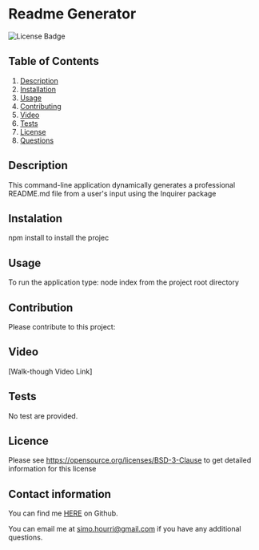 # Readme Generator
![License Badge](https://shields.io/badge/license-BSD-green)
## Table of Contents
1. [Description](#description)
2. [Installation](#installation)
3. [Usage](#usage)
4. [Contributing](#contributing)
5. [Video](#video)
6. [Tests](#tests)
7. [License](#license)
8. [Questions](#questions)

## Description
This command-line application dynamically generates a professional README.md file from a user's input using the Inquirer package
## Instalation
 npm install to install the projec
## Usage
To run the application type: node index from the project root directory

## Contribution
Please contribute to this project:
## Video
[Walk-though Video Link]
## Tests
No test are provided.
## Licence
Please see https://opensource.org/licenses/BSD-3-Clause to get detailed information for this license
## Contact information
You can find me [HERE](https://github.com/Prototype1309) on Github.

You can email me at simo.hourri@gmail.com if you have any additional questions.